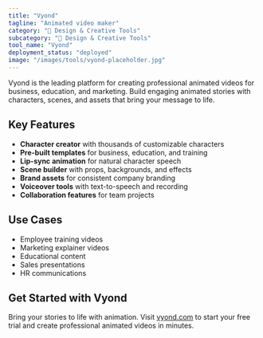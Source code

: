```yaml
---
title: "Vyond"
tagline: "Animated video maker"
category: "🎨 Design & Creative Tools"
subcategory: "🎨 Design & Creative Tools"
tool_name: "Vyond"
deployment_status: "deployed"
image: "/images/tools/vyond-placeholder.jpg"
---
```

Vyond is the leading platform for creating professional animated videos for business, education, and marketing. Build engaging animated stories with characters, scenes, and assets that bring your message to life.

## Key Features

- **Character creator** with thousands of customizable characters
- **Pre-built templates** for business, education, and training
- **Lip-sync animation** for natural character speech
- **Scene builder** with props, backgrounds, and effects
- **Brand assets** for consistent company branding
- **Voiceover tools** with text-to-speech and recording
- **Collaboration features** for team projects

## Use Cases

- Employee training videos
- Marketing explainer videos
- Educational content
- Sales presentations
- HR communications

## Get Started with Vyond

Bring your stories to life with animation. Visit [vyond.com](https://www.vyond.com) to start your free trial and create professional animated videos in minutes.